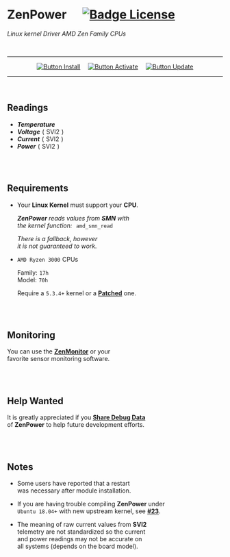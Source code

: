 
# ZenPower    [![Badge License]][License]

*Linux kernel Driver AMD Zen Family CPUs*

<br>

<div align = center>

---

[![Button Install]][Install]   
[![Button Activate]][Activate]   
[![Button Update]][Update]

---

</div>

<br>

## Readings

- ***Temperature***
- ***Voltage*** ( SVI2 )
- ***Current*** ( SVI2 )
- ***Power*** ( SVI2 )

<br>
<br>

## Requirements

- Your **Linux Kernel** must support your **CPU**.

    ***ZenPower*** *reads values from **SMN** with* <br>
    *the kernel function:*  `amd_smn_read`
    
    *There is a fallback, however* <br>
    *it is not guaranteed to work.*

- `AMD Ryzen 3000` CPUs

    Family: `17h` <br>
    Model: `70h`

    Require a `5.3.4+` kernel or a **[Patched]** one.


<br>
<br>

## Monitoring

You can use the **[ZenMonitor]** or your <br>
favorite sensor monitoring software.

<br>
<br>

## Help Wanted

It is greatly appreciated if you **[Share Debug Data]** <br>
of **ZenPower** to help future development efforts.

<br>
<br>

## Notes

 - Some users have reported that a restart <br>
   was necessary after module installation.

 - If you are having trouble compiling **ZenPower** under <br>
   `Ubuntu 18.04+` with new upstream kernel, see **[#23]**.
 
 - The meaning of raw current values from **SVI2** <br>
   telemetry are not standardized so the current <br>
   and power readings may not be accurate on <br>
   all systems (depends on the board model).



<!----------------------------------------------------------------------------->

[Badge License]: https://img.shields.io/badge/License-GPL_2-blue.svg?style=for-the-badge

[Activate]: Documentation/Activate.md
[Install]: Documentation/Install.md
[License]: LICENSE
[Update]: Documentation/Update.md

[Share Debug Data]: https://github.com/ocerman/zenpower/issues/12
[ZenMonitor]: https://github.com/ocerman/zenmonitor
[Patched]: https://patchwork.kernel.org/patch/11043277/
[#23]: https://github.com/ocerman/zenpower/issues/23


<!----------------------------------------------------------------------------->

[Button Activate]: https://img.shields.io/badge/Activate-cdad0d?style=for-the-badge
[Button Install]: https://img.shields.io/badge/Install-df6195?style=for-the-badge
[Button Update]: https://img.shields.io/badge/Update-2ba4ab?style=for-the-badge
